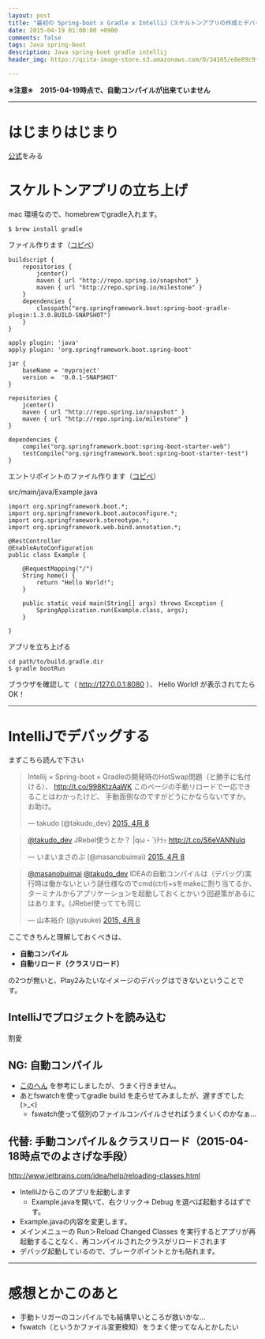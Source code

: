 ```yaml
---
layout: post
title: "最初の Spring-boot x Gradle x IntelliJ（スケルトンアプリの作成とデバッグ実行まで）"
date: 2015-04-19 01:00:00 +0900
comments: false
tags: Java spring-boot
description: Java spring-boot gradle intellij 
header_img: https://qiita-image-store.s3.amazonaws.com/0/34165/e8e89c9f-fa76-3e99-b279-cbf4b3d37c55.jpeg

---
```


__※注意※　2015-04-19時点で、自動コンパイルが出来ていません__

---

# はじまりはじまり

[公式](http://docs.spring.io/spring-boot/docs/current-SNAPSHOT/reference/htmlsingle/#getting-started-installing-spring-boot)をみる

# スケルトンアプリの立ち上げ

mac 環境なので、homebrewでgradle入れます。

<!--more-->


```
$ brew install gradle 
```

ファイル作ります（[コピペ](http://docs.spring.io/spring-boot/docs/current-SNAPSHOT/reference/htmlsingle/#getting-started-gradle-installation)）

```
buildscript {
    repositories {
        jcenter()
        maven { url "http://repo.spring.io/snapshot" }
        maven { url "http://repo.spring.io/milestone" }
    }
    dependencies {
        classpath("org.springframework.boot:spring-boot-gradle-plugin:1.3.0.BUILD-SNAPSHOT")
    }
}

apply plugin: 'java'
apply plugin: 'org.springframework.boot.spring-boot'

jar {
    baseName = 'myproject'
    version =  '0.0.1-SNAPSHOT'
}

repositories {
    jcenter()
    maven { url "http://repo.spring.io/snapshot" }
    maven { url "http://repo.spring.io/milestone" }
}

dependencies {
    compile("org.springframework.boot:spring-boot-starter-web")
    testCompile("org.springframework.boot:spring-boot-starter-test")
}
```

エントリポイントのファイル作ります（[コピペ](http://docs.spring.io/spring-boot/docs/current-SNAPSHOT/reference/htmlsingle/#getting-started-first-application-code)）

src/main/java/Example.java

```
import org.springframework.boot.*;
import org.springframework.boot.autoconfigure.*;
import org.springframework.stereotype.*;
import org.springframework.web.bind.annotation.*;

@RestController
@EnableAutoConfiguration
public class Example {

    @RequestMapping("/")
    String home() {
        return "Hello World!";
    }

    public static void main(String[] args) throws Exception {
        SpringApplication.run(Example.class, args);
    }

}
```


アプリを立ち上げる

```
cd path/to/build.gradle.dir
$ gradle bootRun
```

ブラウザを確認して（ http://127.0.0.1:8080 ）、 Hello World! が表示されてたらOK！

---

# IntelliJでデバッグする

まずこちら読んで下さい

<blockquote class="twitter-tweet" data-cards="hidden" lang="ja"><p>Intellij × Spring-boot × Gradleの開発時のHotSwap問題（と勝手に名付ける）、&#10;<a href="http://t.co/998KtzAaWK">http://t.co/998KtzAaWK</a>&#10;このページの手動リロードで一応できることはわかったけど、&#10;手動面倒なのですがどうにかならないですか。お助け。</p>&mdash; takudo (@takudo_dev) <a href="https://twitter.com/takudo_dev/status/585821838090969088">2015, 4月 8</a></blockquote>
<script async src="//platform.twitter.com/widgets.js" charset="utf-8"></script>

<blockquote class="twitter-tweet" data-conversation="none" data-cards="hidden" lang="ja"><p><a href="https://twitter.com/takudo_dev">@takudo_dev</a> JRebel使うとか？&#10;|qω・`)ﾁﾗｯ&#10;<a href="http://t.co/S6eVANNulq">http://t.co/S6eVANNulq</a></p>&mdash; いまいまさのぶ (@masanobuimai) <a href="https://twitter.com/masanobuimai/status/585830946147971072">2015, 4月 8</a></blockquote>
<script async src="//platform.twitter.com/widgets.js" charset="utf-8"></script>

<blockquote class="twitter-tweet" data-conversation="none" lang="ja"><p><a href="https://twitter.com/masanobuimai">@masanobuimai</a> <a href="https://twitter.com/takudo_dev">@takudo_dev</a> IDEAの自動コンパイルは（デバッグ)実行時は働かないという謎仕様なのでcmd(ctrl)+sをmakeに割り当てるか、ターミナルからアプリケーションを起動しておくとかいう回避策があるにはあります。(JRebel使ってても同じ</p>&mdash; 山本裕介 (@yusuke) <a href="https://twitter.com/yusuke/status/585832372718829569">2015, 4月 8</a></blockquote>
<script async src="//platform.twitter.com/widgets.js" charset="utf-8"></script>

ここできちんと理解しておくべきは、

* __自動コンパイル__
* __自動リロード（クラスリロード）__

の2つが無いと、Play2みたいなイメージのデバッグはできないということです。

## IntelliJでプロジェクトを読み込む

割愛

## NG: 自動コンパイル

* [このへん](http://qiita.com/Sa2/items/c3150e3d43698cd67ff1) を参考にしましたが、うまく行きません。
* あとfswatchを使ってgradle build を走らせてみましたが、遅すぎでした(>_<)
    * fswatch使って個別のファイルコンパイルさせればうまくいくのかなぁ...
    
## 代替: 手動コンパイル＆クラスリロード（2015-04-18時点でのよさげな手段）

http://www.jetbrains.com/idea/help/reloading-classes.html

* IntelliJからこのアプリを起動します
    * Example.javaを開いて、右クリック→ Debug を選べば起動するはずです。
* Example.javaの内容を変更します。
* メインメニューの Run＞Reload Changed Classes を実行するとアプリが再起動することなく、再コンパイルされたクラスがリロードされます
* デバッグ起動しているので、ブレークポイントとかも貼れます。

---

# 感想とかこのあと

* 手動トリガーのコンパイルでも結構早いところが救いかな...
* fswatch（というかファイル変更検知）をうまく使ってなんとかしたい



